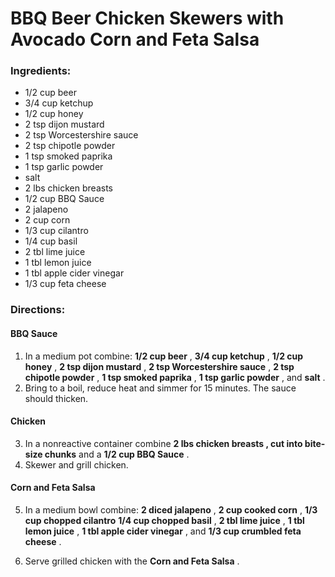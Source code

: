 # BBQ Beer Chicken Skewers with Avocado Corn and Feta Salsa 

### Ingredients: 
* 1/2 cup beer
* 3/4 cup ketchup
* 1/2 cup honey
* 2 tsp dijon mustard
* 2 tsp Worcestershire sauce
* 2 tsp chipotle powder
* 1 tsp smoked paprika
* 1 tsp garlic powder
*  salt
* 2 lbs chicken breasts
* 1/2 cup BBQ Sauce
* 2 jalapeno
* 2 cup corn
* 1/3 cup cilantro
* 1/4 cup basil
* 2 tbl lime juice
* 1 tbl lemon juice
* 1 tbl apple cider vinegar
* 1/3 cup feta cheese

### Directions: 

#### BBQ Sauce
1. In a medium pot combine: **1/2 cup beer** , **3/4 cup ketchup** , **1/2 cup honey** , **2 tsp dijon mustard** , **2 tsp Worcestershire sauce** , **2 tsp chipotle powder** , **1 tsp smoked paprika** , **1 tsp garlic powder** , and **salt** . 
2. Bring to a boil, reduce heat and simmer for 15 minutes. The sauce should thicken. 



#### Chicken
3. In a nonreactive container combine **2 lbs chicken breasts , cut into bite-size chunks** and a **1/2 cup BBQ Sauce** . 
4. Skewer and grill chicken. 



#### Corn and Feta Salsa
5. In a medium bowl combine: **2 diced jalapeno** , **2 cup cooked corn** , **1/3 cup chopped cilantro** **1/4 cup chopped basil** , **2 tbl lime juice** , **1 tbl lemon juice** , **1 tbl apple cider vinegar** , and **1/3 cup crumbled feta cheese** . 


6. Serve grilled chicken with the **Corn and Feta Salsa** . 
